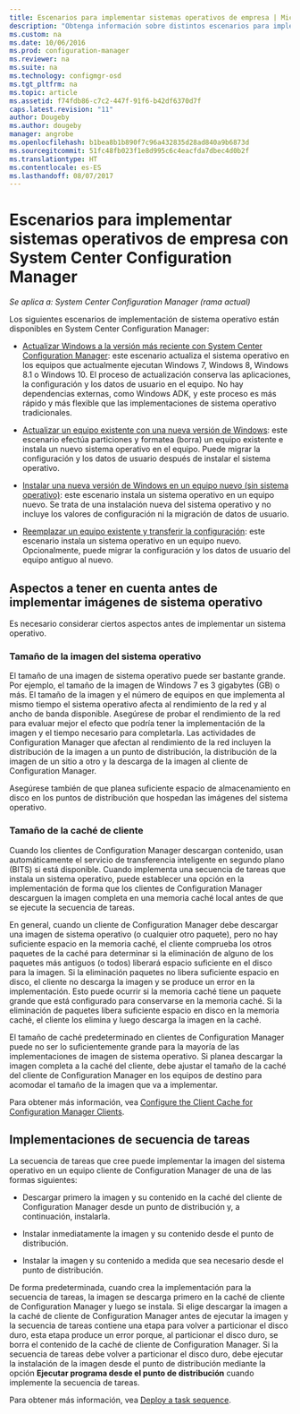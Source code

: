 ```yaml
---
title: Escenarios para implementar sistemas operativos de empresa | Microsoft Docs
description: "Obtenga información sobre distintos escenarios para implementar sistemas operativos de empresa con System Center Configuration Manager."
ms.custom: na
ms.date: 10/06/2016
ms.prod: configuration-manager
ms.reviewer: na
ms.suite: na
ms.technology: configmgr-osd
ms.tgt_pltfrm: na
ms.topic: article
ms.assetid: f74fdb86-c7c2-447f-91f6-b42df6370d7f
caps.latest.revision: "11"
author: Dougeby
ms.author: dougeby
manager: angrobe
ms.openlocfilehash: b1bea8b1b890f7c96a432835d28ad840a9b6873d
ms.sourcegitcommit: 51fc48fb023f1e8d995c6c4eacfda7dbec4d0b2f
ms.translationtype: HT
ms.contentlocale: es-ES
ms.lasthandoff: 08/07/2017
---
```

# <a name="scenarios-to-deploy-enterprise-operating-systems-with-system-center-configuration-manager"></a>Escenarios para implementar sistemas operativos de empresa con System Center Configuration Manager

*Se aplica a: System Center Configuration Manager (rama actual)*

Los siguientes escenarios de implementación de sistema operativo están disponibles en System Center Configuration Manager:  

-   [Actualizar Windows a la versión más reciente con System Center Configuration Manager](upgrade-windows-to-the-latest-version.md): este escenario actualiza el sistema operativo en los equipos que actualmente ejecutan Windows 7, Windows 8, Windows 8.1 o Windows 10. El proceso de actualización conserva las aplicaciones, la configuración y los datos de usuario en el equipo. No hay dependencias externas, como Windows ADK, y este proceso es más rápido y más flexible que las implementaciones de sistema operativo tradicionales.  

-   [Actualizar un equipo existente con una nueva versión de Windows](refresh-an-existing-computer-with-a-new-version-of-windows.md): este escenario efectúa particiones y formatea (borra) un equipo existente e instala un nuevo sistema operativo en el equipo. Puede migrar la configuración y los datos de usuario después de instalar el sistema operativo.  

-   [Instalar una nueva versión de Windows en un equipo nuevo (sin sistema operativo)](install-new-windows-version-new-computer-bare-metal.md): este escenario instala un sistema operativo en un equipo nuevo. Se trata de una instalación nueva del sistema operativo y no incluye los valores de configuración ni la migración de datos de usuario.  

-   [Reemplazar un equipo existente y transferir la configuración](replace-an-existing-computer-and-transfer-settings.md): este escenario instala un sistema operativo en un equipo nuevo. Opcionalmente, puede migrar la configuración y los datos de usuario del equipo antiguo al nuevo.  

## <a name="things-to-consider-before-you-deploy-operating-system-images"></a>Aspectos a tener en cuenta antes de implementar imágenes de sistema operativo  
 Es necesario considerar ciertos aspectos antes de implementar un sistema operativo.  

### <a name="operating-system-image-size"></a>Tamaño de la imagen del sistema operativo  
 El tamaño de una imagen de sistema operativo puede ser bastante grande. Por ejemplo, el tamaño de la imagen de Windows 7 es 3 gigabytes (GB) o más. El tamaño de la imagen y el número de equipos en que implementa al mismo tiempo el sistema operativo afecta al rendimiento de la red y al ancho de banda disponible. Asegúrese de probar el rendimiento de la red para evaluar mejor el efecto que podría tener la implementación de la imagen y el tiempo necesario para completarla. Las actividades de Configuration Manager que afectan al rendimiento de la red incluyen la distribución de la imagen a un punto de distribución, la distribución de la imagen de un sitio a otro y la descarga de la imagen al cliente de Configuration Manager.  

 Asegúrese también de que planea suficiente espacio de almacenamiento en disco en los puntos de distribución que hospedan las imágenes del sistema operativo.  

### <a name="client-cache-size"></a>Tamaño de la caché de cliente  
 Cuando los clientes de Configuration Manager descargan contenido, usan automáticamente el servicio de transferencia inteligente en segundo plano (BITS) si está disponible. Cuando implementa una secuencia de tareas que instala un sistema operativo, puede establecer una opción en la implementación de forma que los clientes de Configuration Manager descarguen la imagen completa en una memoria caché local antes de que se ejecute la secuencia de tareas.  

 En general, cuando un cliente de Configuration Manager debe descargar una imagen de sistema operativo (o cualquier otro paquete), pero no hay suficiente espacio en la memoria caché, el cliente comprueba los otros paquetes de la caché para determinar si la eliminación de alguno de los paquetes más antiguos (o todos) liberará espacio suficiente en el disco para la imagen. Si la eliminación paquetes no libera suficiente espacio en disco, el cliente no descarga la imagen y se produce un error en la implementación. Esto puede ocurrir si la memoria caché tiene un paquete grande que está configurado para conservarse en la memoria caché. Si la eliminación de paquetes libera suficiente espacio en disco en la memoria caché, el cliente los elimina y luego descarga la imagen en la caché.  

 El tamaño de caché predeterminado en clientes de Configuration Manager puede no ser lo suficientemente grande para la mayoría de las implementaciones de imagen de sistema operativo. Si planea descargar la imagen completa a la caché del cliente, debe ajustar el tamaño de la caché del cliente de Configuration Manager en los equipos de destino para acomodar el tamaño de la imagen que va a implementar.  

 Para obtener más información, vea [Configure the Client Cache for Configuration Manager Clients](../../core/clients/manage/manage-clients.md#BKMK_ClientCache).  

## <a name="task-sequence-deployments"></a>Implementaciones de secuencia de tareas  
 La secuencia de tareas que cree puede implementar la imagen del sistema operativo en un equipo cliente de Configuration Manager de una de las formas siguientes:  

-   Descargar primero la imagen y su contenido en la caché del cliente de Configuration Manager desde un punto de distribución y, a continuación, instalarla.  

-   Instalar inmediatamente la imagen y su contenido desde el punto de distribución.  

-   Instalar la imagen y su contenido a medida que sea necesario desde el punto de distribución.  

 De forma predeterminada, cuando crea la implementación para la secuencia de tareas, la imagen se descarga primero en la caché de cliente de Configuration Manager y luego se instala. Si elige descargar la imagen a la caché de cliente de Configuration Manager antes de ejecutar la imagen y la secuencia de tareas contiene una etapa para volver a particionar el disco duro, esta etapa produce un error porque, al particionar el disco duro, se borra el contenido de la caché de cliente de Configuration Manager. Si la secuencia de tareas debe volver a particionar el disco duro, debe ejecutar la instalación de la imagen desde el punto de distribución mediante la opción **Ejecutar programa desde el punto de distribución**  cuando implemente la secuencia de tareas.  

 Para obtener más información, vea [Deploy a task sequence](manage-task-sequences-to-automate-tasks.md#BKMK_DeployTS).  
